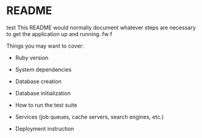  # README
 test
This README would normally document whatever steps are necessary to get the
application up and running. fw f

Things you may want to cover:

* Ruby version
* System dependencies


* Database creation

* Database initialization

* How to run the test suite

* Services (job queues, cache servers, search engines, etc.)

* Deployment instruction
